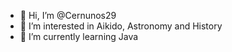 - 👋 Hi, I’m @Cernunos29
- 👀 I’m interested in Aikido, Astronomy and History
- 🌱 I’m currently learning Java


<!---
Cernunos29/Cernunos29 is a ✨ special ✨ repository because its `README.md` (this file) appears on your GitHub profile.
You can click the Preview link to take a look at your changes.
--->
